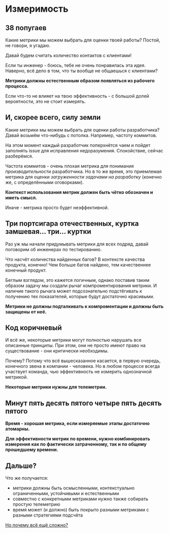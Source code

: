 # Измеримость

## 38 попугаев

Какие метрики мы можем выбрать для оценки твоей работы? 
Постой, не говори, я угадаю. 

Давай будем считать количество контактов с клиентами!

Если ты инженер - боюсь, тебе не очень понравилась эта идея. 
Наверно, всё дело в том, что ты вообще не общаешься с клиентами?

**Метрики должны естественным образом появляться из рабочего процесса.**

Если что-то не влияет на твою эффективность - с большой долей вероятности, это не стоит измерять.

## И, скорее всего, силу земли

Какие метрики мы можем выбрать для оценки работы разработчика? 
Давай возьмём что-нибудь с потолка. 
Например, частоту коммитов.

На этом момент каждый разработчик поперхнётся чаем и пойдет заполнять issue для исправления недоразумения. 
Спокойствие, сейчас разберёмся. 

Частота коммитов - очень плохая метрика для понимания *производительности* разработчика.
Но в то же время, это приемлемая метрика для оценки *загруженности задачами на разработку* (конечно же, с определёнными оговорками).

**Контекст использования метрик должен быть чётко обозначен и иметь смысл.**

Иначе - метрика просто будет неэффективной. 

## Три портсигара отечественных, куртка замшевая... три... куртки

Раз уж мы начали придумывать метрики для всех подряд, давай поговорим об инженерах по тестированию. 

Что насчёт количества найденных багов? 
В контексте качества продукта, конечно!
Чем больше багов найдено, тем качественнее конечный продукт.

Беглым взглядом, это кажется логичным, однако поставив таким образом задачу мы создали рычаг компроментирования метрики. 
И наличие такого рычага может подсознательно подстёгивать к получению тех показателей, которые будут достаточно красивыми.

**Метрики не должны подталкивать к компроментации и должны быть защищены от неё.**

## Код коричневый

И всё же, некоторые метрики могут полностью нарушать все описанные принципы. 
При этом, они не просто имеют право на существование - они критически необходимы. 

Почему? 
Потому что всё вышесказанное касается, в первую очередь, конечного звена в компании - человека. 
Но в любом процессе всегда участвует команда, чью эффективность не измерить однозначной метрикой. 

**Некоторые метрики нужны для телеметрии.**

## Минут пять десять пятого четыре пять десять пятого

**Время - хорошая метрика, если измеряемые этапы достаточно атомарны.**

**Для эффективности метрик по времени, нужно комбинировать измерения как по фактически затраченному, так и по общему прошедшему времени.**

## Дальше?

Что же получается:

- метрики должны быть осмысленными, контекстуально ограниченными, устойчивыми и естественными
- совместно с конкретными метриками нужно также собирать простую телеметрию
- время может (и должно) быть покрыто разными метриками с разными стратегиями подсчёта

[Но почему всё ещё сложно?](../006-decomposition/README.md)
